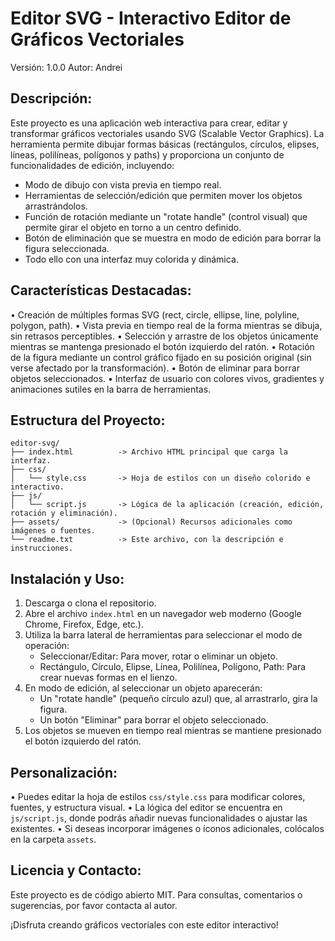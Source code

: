 Editor SVG - Interactivo Editor de Gráficos Vectoriales
=======================================================

Versión: 1.0.0
Autor: Andrei

Descripción:
-------------
Este proyecto es una aplicación web interactiva para crear, editar y transformar gráficos vectoriales usando SVG (Scalable Vector Graphics). La herramienta permite dibujar formas básicas (rectángulos, círculos, elipses, líneas, polilíneas, polígonos y paths) y proporciona un conjunto de funcionalidades de edición, incluyendo:
  - Modo de dibujo con vista previa en tiempo real.
  - Herramientas de selección/edición que permiten mover los objetos arrastrándolos.
  - Función de rotación mediante un "rotate handle" (control visual) que permite girar el objeto en torno a un centro definido.
  - Botón de eliminación que se muestra en modo de edición para borrar la figura seleccionada.
  - Todo ello con una interfaz muy colorida y dinámica.

Características Destacadas:
----------------------------
• Creación de múltiples formas SVG (rect, circle, ellipse, line, polyline, polygon, path).
• Vista previa en tiempo real de la forma mientras se dibuja, sin retrasos perceptibles.
• Selección y arrastre de los objetos únicamente mientras se mantenga presionado el botón izquierdo del ratón.
• Rotación de la figura mediante un control gráfico fijado en su posición original (sin verse afectado por la transformación).
• Botón de eliminar para borrar objetos seleccionados.
• Interfaz de usuario con colores vivos, gradientes y animaciones sutiles en la barra de herramientas.

Estructura del Proyecto:
------------------------
```
editor-svg/
├── index.html          -> Archivo HTML principal que carga la interfaz.
├── css/
│   └── style.css       -> Hoja de estilos con un diseño colorido e interactivo.
├── js/
│   └── script.js       -> Lógica de la aplicación (creación, edición, rotación y eliminación).
├── assets/             -> (Opcional) Recursos adicionales como imágenes o fuentes.
└── readme.txt          -> Este archivo, con la descripción e instrucciones.
```

Instalación y Uso:
------------------
1. Descarga o clona el repositorio.
2. Abre el archivo `index.html` en un navegador web moderno (Google Chrome, Firefox, Edge, etc.).
3. Utiliza la barra lateral de herramientas para seleccionar el modo de operación:
    - Seleccionar/Editar: Para mover, rotar o eliminar un objeto.
    - Rectángulo, Círculo, Elipse, Línea, Polilínea, Polígono, Path: Para crear nuevas formas en el lienzo.
4. En modo de edición, al seleccionar un objeto aparecerán:
    - Un "rotate handle" (pequeño círculo azul) que, al arrastrarlo, gira la figura.
    - Un botón "Eliminar" para borrar el objeto seleccionado.
5. Los objetos se mueven en tiempo real mientras se mantiene presionado el botón izquierdo del ratón.

Personalización:
----------------
• Puedes editar la hoja de estilos `css/style.css` para modificar colores, fuentes, y estructura visual.
• La lógica del editor se encuentra en `js/script.js`, donde podrás añadir nuevas funcionalidades o ajustar las existentes.
• Si deseas incorporar imágenes o íconos adicionales, colócalos en la carpeta `assets`.

Licencia y Contacto:
--------------------
Este proyecto es de código abierto MIT.
Para consultas, comentarios o sugerencias, por favor contacta al autor.

¡Disfruta creando gráficos vectoriales con este editor interactivo!